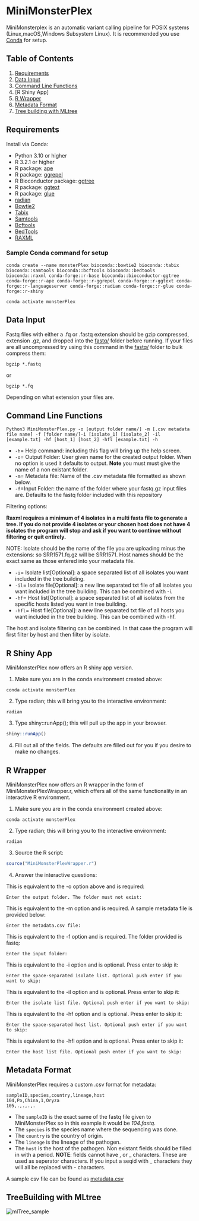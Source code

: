 # MiniMonsterPlex
MiniMonsterplex is an automatic variant calling pipeline for POSIX systems (Linux,macOS,Windows Subsystem Linux). It is recommended you use [Conda](https://docs.anaconda.com/miniconda/install/#quick-command-line-install) for setup.

## Table of Contents
1. [Requirements](https://github.com/TrStans606/MiniMonsterPlex/blob/main/README.md#requirements)
2. [Data Input](https://github.com/TrStans606/MiniMonsterPlex/blob/main/README.md#data-input)
3. [Command Line Functions](https://github.com/TrStans606/MiniMonsterPlex/blob/main/README.md#command-line-functions)
4. [R Shiny App]
5. [R Wrapper](https://github.com/TrStans606/MiniMonsterPlex/tree/main#r-wrapper)
6. [Metadata Format](https://github.com/TrStans606/MiniMonsterPlex/tree/main#metadata-format)
7. [Tree building with MLtree](https://github.com/TrStans606/MiniMonsterPlex/tree/main#treebuilding-with-mltree)

## Requirements 
Install via Conda:
* Python 3.10 or higher
* R 3.2.1 or higher
* R package: [ape](https://cran.r-project.org/web/packages/ape/index.html)
* R package: [ggrepel](https://cran.r-project.org/web/packages/ggrepel/index.html)
* R Bioconductor package: [ggtree](https://bioconductor.org/packages/release/bioc/html/ggtree.html)
* R package: [ggtext](https://cran.r-project.org/web/packages/ggtext/index.html)
* R package: [glue](https://cran.r-project.org/web/packages/glue/index.html)
* [radian](https://anaconda.org/conda-forge/radian)
* [Bowtie2](https://anaconda.org/bioconda/bowtie2)
* [Tabix](https://anaconda.org/bioconda/tabix)
* [Samtools](https://anaconda.org/bioconda/samtools)
* [Bcftools](https://anaconda.org/bioconda/bcftools)
* [BedTools](https://anaconda.org/bioconda/bedtools)
* [RAXML](https://anaconda.org/bioconda/raxml)

### Sample Conda command for setup
```shell
conda create --name monsterPlex bioconda::bowtie2 bioconda::tabix bioconda::samtools bioconda::bcftools bioconda::bedtools bioconda::raxml conda-forge::r-base bioconda::bioconductor-ggtree conda-forge::r-ape conda-forge::r-ggrepel conda-forge::r-ggtext conda-forge::r-languageserver conda-forge::radian conda-forge::r-glue conda-forge::r-shiny
```
```shell
conda activate monsterPlex
```

## Data Input
Fastq files with either a .fq or .fastq extension should be gzip compressed, extension .gz, and dropped into the [fastq/](fastq) folder before running. If your files are all uncompressed try using this command in the [fastq/](fastq) folder to bulk compress them:
```
bgzip *.fastq
```
or
```
bgzip *.fq
```
Depending on what extension your files are.

## Command Line Functions
```
Python3 MiniMonsterPlex.py -o [output folder name/] -m [.csv metadata file name] -f [folder name/]-i [isolate_1] [isolate_2] -il [example.txt] -hf [host_1] [host_2] -hfl [example.txt] -h
```
+ ```-h```= Help command: including this flag will bring up the help screen.
+ ```-o```= Output Folder: User given name for the created output folder. When no option is used it defaults to output. **Note** you must must give the name of a non existant folder.
+ ```-m```= Metadata file: Name of the .csv metadata file formatted as shown below.
+ ```-f```=Input Folder: the name of the folder where your fastq.gz input files are. Defaults to the fastq folder included with this repository

Filtering options:

**Raxml requires a minimum of 4 isolates in a multi fasta file to generate a tree. If you do not provide 4 isolates or your chosen host does not have 4 isolates the program will stop and ask if you want to continue without filtering or quit entirely.**

NOTE: Isolate should be the name of the file you are uploading minus the extensions: so SRR1571.fq.gz will be SRR1571. Host names should be the exact same as those entered into your metadata file.

+ ```-i```= Isolate list[Optional]: a space separated list of all isolates you want included in the tree building. 
+ ```-il```= Isolate file[Optional]: a new line separated txt file of all isolates you want included in the tree building. This can be combined with -i.
+ ```-hf```= Host list[Optional]: a space separated list of all isolates from the specific hosts listed you want in tree building.
+ ```-hfl```= Host file[Optional]: a new line separated txt file of all hosts you want included in the tree building. This can be combined with -hf.

The host and isolate filtering can be combined. In that case the program will first filter by host and then filter by isolate.

## R Shiny App

MiniMonsterPlex now offers an R shiny app version. 

1. Make sure you are in the conda environment created above:

```shell
conda activate monsterPlex
```

2. Type radian; this will bring you to the interactive environment:

```shell
radian
```

3. Type shiny::runApp(); this will pull up the app in your browser. 
```R
shiny::runApp()
```

4. Fill out all of the fields. The defaults are filled out for you if you desire to make no changes.

## R Wrapper

MiniMonsterPlex now offers an R wrapper in the form of MiniMonsterPlexWrapper.r, which offers all of the same functionality in an interactive R environment. 

1. Make sure you are in the conda environment created above:

```shell
conda activate monsterPlex
```

2. Type radian; this will bring you to the interactive environment:

```shell
radian
```

3. Source the R script:

```r
source("MiniMonsterPlexWrapper.r")
```

4. Answer the interactive questions:

This is equivalent to the -o option above and is required:

```Enter the output folder. The folder must not exist: ```

This is equivalent to the -m option and is required. A sample metadata file is provided below:

```Enter the metadata.csv file: ```

This is equivalent to the -f option and is required. The folder provided is fastq:

```Enter the input folder: ```

This is equivalent to the -i option and is optional. Press enter to skip it:

```Enter the space-separated isolate list. Optional push enter if you want to skip:```

This is equivalent to the -il option and is optional. Press enter to skip it:

```Enter the isolate list file. Optional push enter if you want to skip: ```

This is equivalent to the -hf option and is optional. Press enter to skip it:

```Enter the space-separated host list. Optional push enter if you want to skip: ```

This is equivalent to the -hfl option and is optional. Press enter to skip it:

```Enter the host list file. Optional push enter if you want to skip: ```

## Metadata Format

MiniMonsterPlex requires a custom .csv format for metadata:
```
sampleID,species,country,lineage,host
104,Po,China,1,Oryza
105,.,.,.,.
```
* The ```sampleID``` is the exact same of the fastq file given to MiniMonsterPlex so in this example it would be *104.fastq*.
* The ```species``` is the species name where the sequencing was done.
* The ```country``` is the country of origin.
* The ```lineage``` is the lineage of the pathogen.
* The ```host``` is the host of the pathogen.
Non existant fields should be filled in with a period.
**NOTE**: fields cannot have , or _ characters. These are used as seperator characters. If you input a seqid with _ characters they will all be replaced with - characters. 

A sample csv file can be found as [metadata.csv](metadata.csv)

## TreeBuilding with MLtree

![mlTree_sample](https://github.com/TrStans606/MiniMonsterPlex/blob/main/sampleResults/tree_test_full_tree.png)
